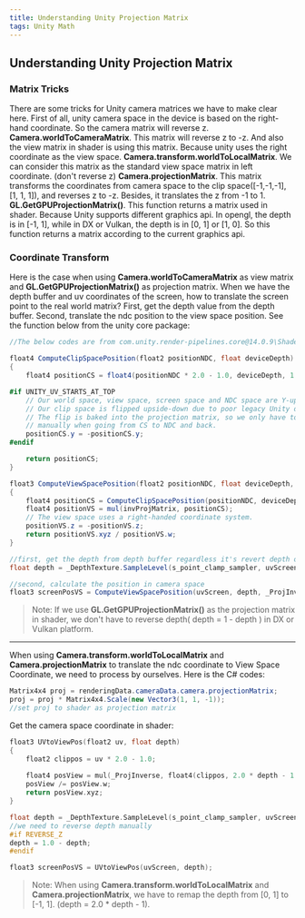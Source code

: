 ```yaml
---
title: Understanding Unity Projection Matrix
tags: Unity Math
---
```


## Understanding Unity Projection Matrix
### Matrix Tricks
There are some tricks for Unity camera matrices we have to make clear here.
First of all, unity camera space in the device is based on the right-hand coordinate. So the camera matrix will reverse z.
**Camera.worldToCameraMatrix**. This matrix will reverse z to -z. And also the view matrix in shader is using this matrix. Because unity uses the right coordinate as the view space.
**Camera.transform.worldToLocalMatrix**. We can consider this matrix as the standard view space matrix in left coordinate. (don't reverse z)
**Camera.projectionMatrix**. This matrix transforms the coordinates from camera space to the clip space([-1,-1,-1], [1, 1, 1]), and reverses z to -z. Besides, it translates the z from -1 to 1.
**GL.GetGPUProjectionMatrix()**. This function returns a matrix used in shader. Because Unity supports different graphics api. In opengl, the depth is in [-1, 1], while in DX or Vulkan, the depth is in [0, 1] or [1, 0]. So this function returns a matrix according to the current graphics api.

### Coordinate Transform
Here is the case when using **Camera.worldToCameraMatrix** as view matrix and **GL.GetGPUProjectionMatrix()** as projection matrix.
When we have the depth buffer and uv coordinates of the screen, how to translate the screen point to the real world matrix?
First, get the depth value from the depth buffer.
Second, translate the ndc position to the view space position. See the function below from the unity core package:
```C#
//The below codes are from com.unity.render-pipelines.core@14.0.9\ShaderLibrary\Common.hlsl

float4 ComputeClipSpacePosition(float2 positionNDC, float deviceDepth)
{
    float4 positionCS = float4(positionNDC * 2.0 - 1.0, deviceDepth, 1.0);

#if UNITY_UV_STARTS_AT_TOP
    // Our world space, view space, screen space and NDC space are Y-up.
    // Our clip space is flipped upside-down due to poor legacy Unity design.
    // The flip is baked into the projection matrix, so we only have to flip
    // manually when going from CS to NDC and back.
    positionCS.y = -positionCS.y;
#endif

    return positionCS;
}

float3 ComputeViewSpacePosition(float2 positionNDC, float deviceDepth, float4x4 invProjMatrix)
{
    float4 positionCS = ComputeClipSpacePosition(positionNDC, deviceDepth);
    float4 positionVS = mul(invProjMatrix, positionCS);
    // The view space uses a right-handed coordinate system.
    positionVS.z = -positionVS.z;
    return positionVS.xyz / positionVS.w;
}

//first, get the depth from depth buffer regardless it's revert depth or not.
float depth = _DepthTexture.SampleLevel(s_point_clamp_sampler, uvScreen, 0);

//second, calculate the position in camera space
float3 screenPosVS = ComputeViewSpacePosition(uvScreen, depth, _ProjInverse);
```

>Note: If we use **GL.GetGPUProjectionMatrix()** as the projection matrix in shader, we don't have to reverse depth( depth = 1 - depth ) in DX or Vulkan platform.

***
When using **Camera.transform.worldToLocalMatrix** and **Camera.projectionMatrix** to translate the ndc coordinate to View Space Coordinate, we need to process by ourselves.
Here is the C# codes:
```C#
Matrix4x4 proj = renderingData.cameraData.camera.projectionMatrix;
proj = proj * Matrix4x4.Scale(new Vector3(1, 1, -1));
//set proj to shader as projection matrix
```
Get the camera space coordinate in shader:
```C
float3 UVtoViewPos(float2 uv, float depth)
{
    float2 clippos = uv * 2.0 - 1.0;
    
    float4 posView = mul(_ProjInverse, float4(clippos, 2.0 * depth - 1.0, 1));
    posView /= posView.w;
    return posView.xyz;
}

float depth = _DepthTexture.SampleLevel(s_point_clamp_sampler, uvScreen, 0);
//we need to reverse depth manually
#if REVERSE_Z
depth = 1.0 - depth;
#endif

float3 screenPosVS = UVtoViewPos(uvScreen, depth);
```
>Note: When using **Camera.transform.worldToLocalMatrix** and **Camera.projectionMatrix**, we have to remap the depth from [0, 1] to [-1, 1]. (depth = 2.0 * depth - 1).
